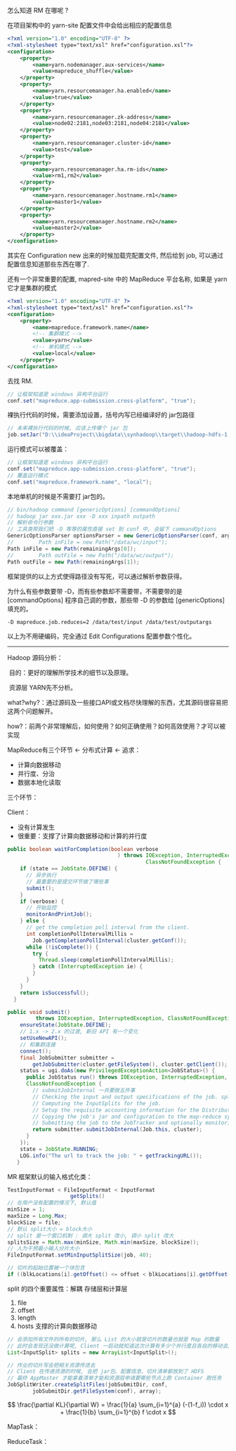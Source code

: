 怎么知道 RM 在哪呢 ? 

在项目架构中的 yarn-site 配置文件中会给出相应的配置信息

```xml
<?xml version="1.0" encoding="UTF-8" ?>
<?xml-stylesheet type="text/xsl" href="configuration.xsl"?>
<configuration>
    <property>
        <name>yarn.nodemanager.aux-services</name>
        <value>mapreduce_shuffle</value>
    </property>
    <property>
        <name>yarn.resourcemanager.ha.enabled</name>
        <value>true</value>
    </property>
    <property>
        <name>yarn.resourcemanager.zk-address</name>
        <value>node02:2181,node03:2181,node04:2181</value>
    </property>
    <property>
        <name>yarn.resourcemanager.cluster-id</name>
        <value>test</value>
    </property>
    <property>
        <name>yarn.resourcemanager.ha.rm-ids</name>
        <value>rm1,rm2</value>
    </property>
    <property>
        <name>yarn.resourcemanager.hostname.rm1</name>
        <value>master1</value>
    </property>
    <property>
        <name>yarn.resourcemanager.hostname.rm2</name>
        <value>master2</value>
    </property>
</configuration>
```

其实在 Configuration new 出来的时候加载完配置文件, 然后给到 job, 可以通过配置信息知道那些东西在哪了.

还有一个非常重要的配置, mapred-site 中的 MapReduce 平台名称, 如果是 yarn 它才是集群的模式

```xml
<?xml version="1.0" encoding="UTF-8" ?>
<?xml-stylesheet type="text/xsl" href="configuration.xsl"?>
<configuration>
    <property>
        <name>mapreduce.framework.name</name>
        <!-- 集群模式 -->
        <value>yarn</value>
        <!-- 单机模式 -->
        <value>local</value>
    </property>
</configuration>
```

去找 RM.

```java
// 让框架知道是 windows 异构平台运行
conf.set("mapreduce.app-submission.cross-platform", "true");
```

裸执行代码的时候，需要添加设置，括号内写已经编译好的 jar包路径

```java
// 未来裸执行代码的时候, 应该上传哪个 jar 包
job.setJar("D:\\ideaProject\\bigdata\\synhadoop\\target\\hadoop-hdfs-1.0-1.0.jar");
```

运行模式可以被覆盖：

```java
// 让框架知道是 windows 异构平台运行
conf.set("mapreduce.app-submission.cross-platform", "true");
// 覆盖运行模式
conf.set("mapreduce.framework.name", "local");
```

本地单机的时候是不需要打 jar包的。

```java
// bin/hadoop command [genericOptions] [commandOptions]
// hadoop jar xxx.jar xxx -D xxx inpath outpath
// 解析命令行参数
// 工具类帮我们把 -D 等等的属性直接 set 到 conf 中, 会留下 commandOptions
GenericOptionsParser optionsParser = new GenericOptionsParser(conf, args);
//        Path inFile = new Path("/data/wc/input");
Path inFile = new Path(remainingArgs[0]);
//        Path outFile = new Path("/data/wc/output");
Path outFile = new Path(remainingArgs[1]);
```

框架提供的以上方式使得路径没有写死，可以通过解析参数获得。

为什么有些参数要带 -D，而有些参数却不需要带，不需要带的是 [commandOptions] 程序自己调的参数，那些带  -D 的参数给 [genericOptions] 填充的。

```shell
-D mapreduce.job.reduces=2 /data/test/input /data/test/outputargs
```

以上为不用硬编码，完全通过 Edit Configurations 配置参数个性化。

------

Hadoop 源码分析：

​	目的：更好的理解所学技术的细节以及原理。

​	资源层 YARN先不分析。

​	what?why?：通过源码及一些接口API或文档尽快理解的东西，尤其源码很容易把这两个问题解开。

​	how?：前两个非常理解后，如何使用？如何正确使用？如何高效使用？才可以被实现

MapReduce有三个环节 <- 分布式计算 <- 追求：

- 计算向数据移动
- 并行度、分治
- 数据本地化读取

三个环节：

Client：

- 没有计算发生
- 很重要：支撑了计算向数据移动和计算的并行度

```java
public boolean waitForCompletion(boolean verbose
                                   ) throws IOException, InterruptedException,
                                            ClassNotFoundException {                                        
    if (state == JobState.DEFINE) {
      // 异步执行 
      // 最重要的是提交环节做了哪些事  
      submit();
    }
    if (verbose) {
      // 开始监控  
      monitorAndPrintJob();
    } else {
      // get the completion poll interval from the client.
      int completionPollIntervalMillis = 
        Job.getCompletionPollInterval(cluster.getConf());
      while (!isComplete()) {
        try {
          Thread.sleep(completionPollIntervalMillis);
        } catch (InterruptedException ie) {
        }
      }
    }
    return isSuccessful();
  }
```

```java
public void submit() 
         throws IOException, InterruptedException, ClassNotFoundException {
    ensureState(JobState.DEFINE);
    // 1.x -> 2.x 的过渡, 新旧 API 有一个变化
    setUseNewAPI();
    // 和集群连接
    connect();
    final JobSubmitter submitter = 
        getJobSubmitter(cluster.getFileSystem(), cluster.getClient());
    status = ugi.doAs(new PrivilegedExceptionAction<JobStatus>() {
      public JobStatus run() throws IOException, InterruptedException, 
      ClassNotFoundException {
        // submitJobInternal 一共要做五件事
        // Checking the input and output specifications of the job. split
	    // Computing the InputSplits for the job.
	    // Setup the requisite accounting information for the DistributedCache of the job, if necessary.
        // Copying the job's jar and configuration to the map-reduce system directory on the distributed file-system.
        // Submitting the job to the JobTracker and optionally monitoring it's status.  
        return submitter.submitJobInternal(Job.this, cluster);
      }
    });
    state = JobState.RUNNING;
    LOG.info("The url to track the job: " + getTrackingURL());
   }
```

MR 框架默认的输入格式化类：

```java
TestInputFormat < FileInputFormat < InputFormat
 					getSplits()
// 在用户没有配置的情况下, 默认值    
minSize = 1;
maxSize = Long.Max;   
blockSize = file;
// 默认 split大小 = block大小
// split 是一个窗口机制 : 调大 split 改小, 调小 split 改大
splitsSize = Math.max(minSize, Math.min(maxSize, blockSize));
// 人为干预最小输入分片大小
FileInputFormat.setMinInputSplitSize(job, 40);    
```

```java
// 切片的起始位置被一个块包含
if ((blkLocations[i].getOffset() <= offset < blkLocations[i].getOffset() + blkLocations[i].getLength()))
```

split 的四个重要属性：解耦 存储层和计算层

1. file
2. offset
3. length
4. hosts 支撑的计算向数据移动

```java
// 会添加所有文件的所有的切片, 那么 List 的大小就是切片的数量也就是 Map 的数量
// 此时会发现还没做计算呢, Client 一启动就知道这次计算有多少个并行度且各自的移动去向都搞定了
List<InputSplit> splits = new ArrayList<InputSplit>();
```

```java
// 作业的切片写会把相关资源传进去
// Client 在传递资源的时候, 会把 jar包、配置信息、切片清单都放到了 HDFS
// 最终 AppMaster 才能拿着清单才能和资源层申请要哪些节点上跑 Container 跑任务
JobSplitWriter.createSplitFiles(jobSubmitDir, conf, 
        jobSubmitDir.getFileSystem(conf), array);
```



$$
\frac{\partial KL}{\partial W} = \frac{1}{a} \sum_{i=1}^{a} (-(1-f_i)) \cdot x + \frac{1}{b} \sum_{i=1}^{b} f \cdot x
$$


MapTask：

ReduceTask：